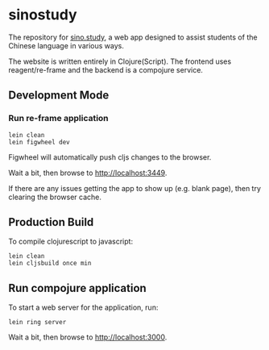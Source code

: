 # sinostudy

The repository for [sino.study](https://sino.study), a web app designed to
assist students of the Chinese language in various ways.

The website is written entirely in Clojure(Script).
The frontend uses reagent/re-frame and the backend is a compojure service.

## Development Mode

### Run re-frame application
```
lein clean
lein figwheel dev
```

Figwheel will automatically push cljs changes to the browser.

Wait a bit, then browse to [http://localhost:3449](http://localhost:3449).

If there are any issues getting the app to show up (e.g. blank page), 
then try clearing the browser cache.

## Production Build
To compile clojurescript to javascript:

```
lein clean
lein cljsbuild once min
```
## Run compojure application
To start a web server for the application, run:

````
lein ring server
````
Wait a bit, then browse to [http://localhost:3000](http://localhost:3000).

